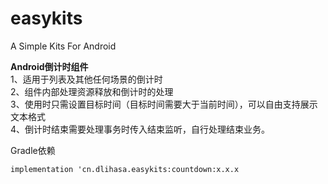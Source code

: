 # easykits
A Simple Kits For Android

**Android倒计时组件**<br>
1、适用于列表及其他任何场景的倒计时<br>
2、组件内部处理资源释放和倒计时的处理<br>
3、使用时只需设置目标时间（目标时间需要大于当前时间），可以自由支持展示文本格式<br>
4、倒计时结束需要处理事务时传入结束监听，自行处理结束业务。<br>

Gradle依赖
```
implementation 'cn.dlihasa.easykits:countdown:x.x.x
```
